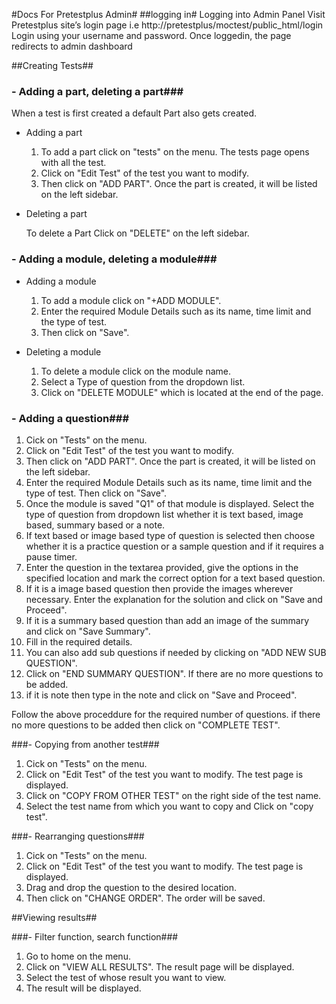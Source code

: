 #Docs For Pretestplus Admin#
##logging in#
Logging into Admin Panel
Visit Pretestplus site’s login page i.e http://pretestplus/moctest/public_html/login
Login using your username and password.
Once loggedin, the page redirects to admin dashboard

##Creating Tests##
### - Adding a part, deleting a part###

When a test is first created a default Part also gets created. 

  - Adding a part
  
    1. To add a part click on "tests" on the menu. The tests page opens with all the test.
    2. Click on "Edit Test" of the test you want to modify.
    3. Then click on "ADD PART". Once the part  is created, it will be listed on the left sidebar. 

  - Deleting a part
  
    To delete a Part Click on "DELETE" on the left sidebar.

### - Adding a module, deleting a module###

  - Adding a module
  
    1. To add a module click on "+ADD MODULE". 
    2. Enter the required Module Details such as its name, time limit and the type of test.
    3. Then click on "Save".

  - Deleting a module
    1. To delete a module click on the module name.
    2. Select a Type of question from the dropdown list.
    3. Click on "DELETE MODULE" which is located at the end of the page.

### - Adding a question###

  1. Cick on "Tests" on the menu.
  2. Click on "Edit Test" of the test you want to modify.
  3. Then click on "ADD PART". Once the part  is created, it will be listed on the left sidebar. 
  4. Enter the required Module Details such as its name, time limit and the type of test. Then click on "Save". 
  5. Once the module is saved "Q1" of that module is displayed. Select the type of question from dropdown list whether it is text based, image based, summary based or a note. 
  6. If text based or image  based type of question is selected then choose whether it is a practice question or a sample question and if it requires a pause timer. 
  7. Enter the question in the textarea provided, give the options in the specified location and mark the correct option for a text based question. 
  8. If it is a image based question then provide the images wherever necessary. Enter the explanation for the solution and click on "Save and Proceed".
  9. If it is a summary based question than add an image of the summary and click on "Save Summary". 
  10. Fill in the required details. 
  11. You can also add sub questions if needed by clicking on "ADD NEW SUB QUESTION". 
  12. Click on "END SUMMARY QUESTION". If there are no more questions to be added.
  13. if it is note then type in the note and click on "Save and Proceed".

  Follow the above proceddure for the required number of questions. if there no more questions to be added then click on "COMPLETE TEST".

###- Copying from another test###

  1. Cick on "Tests" on the menu.
  2. Click on "Edit Test" of the test you want to modify. The test page is displayed.
  3. Click on "COPY FROM OTHER TEST" on the right side of the test name.
  4. Select the test name from which you want to copy and Click on "copy test".

###- Rearranging questions###

  1. Cick on "Tests" on the menu.
  2. Click on "Edit Test" of the test you want to modify. The test page is displayed.
  3. Drag and drop the question to the desired location.
  4. Then click on "CHANGE ORDER". The order will be saved.


##Viewing results##

###- Filter function, search function###

  1. Go to home on the menu.
  2. Click on "VIEW ALL RESULTS". The result page will be displayed.
  3. Select the test of whose result you want to view.
  4. The result will be displayed.
  

